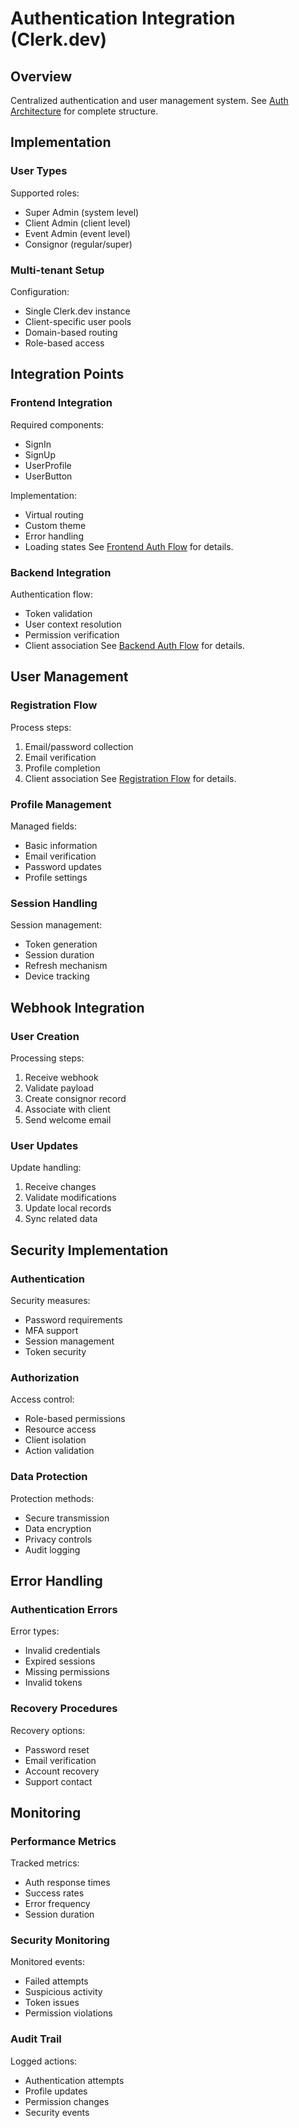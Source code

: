 # Authentication Integration (Clerk.dev)

## Overview
Centralized authentication and user management system. See [Auth Architecture](../../diagrams/auth-architecture.mmd) for complete structure.

## Implementation

### User Types
Supported roles:
- Super Admin (system level)
- Client Admin (client level)
- Event Admin (event level)
- Consignor (regular/super)

### Multi-tenant Setup
Configuration:
- Single Clerk.dev instance
- Client-specific user pools
- Domain-based routing
- Role-based access

## Integration Points

### Frontend Integration
Required components:
- SignIn
- SignUp
- UserProfile
- UserButton

Implementation:
- Virtual routing
- Custom theme
- Error handling
- Loading states
See [Frontend Auth Flow](../../diagrams/frontend-auth-flow.mmd) for details.

### Backend Integration
Authentication flow:
- Token validation
- User context resolution
- Permission verification
- Client association
See [Backend Auth Flow](../../diagrams/backend-auth-flow.mmd) for details.

## User Management

### Registration Flow
Process steps:
1. Email/password collection
2. Email verification
3. Profile completion
4. Client association
See [Registration Flow](../../diagrams/registration-flow.mmd) for details.

### Profile Management
Managed fields:
- Basic information
- Email verification
- Password updates
- Profile settings

### Session Handling
Session management:
- Token generation
- Session duration
- Refresh mechanism
- Device tracking

## Webhook Integration

### User Creation
Processing steps:
1. Receive webhook
2. Validate payload
3. Create consignor record
4. Associate with client
5. Send welcome email

### User Updates
Update handling:
1. Receive changes
2. Validate modifications
3. Update local records
4. Sync related data

## Security Implementation

### Authentication
Security measures:
- Password requirements
- MFA support
- Session management
- Token security

### Authorization
Access control:
- Role-based permissions
- Resource access
- Client isolation
- Action validation

### Data Protection
Protection methods:
- Secure transmission
- Data encryption
- Privacy controls
- Audit logging

## Error Handling

### Authentication Errors
Error types:
- Invalid credentials
- Expired sessions
- Missing permissions
- Invalid tokens

### Recovery Procedures
Recovery options:
- Password reset
- Email verification
- Account recovery
- Support contact

## Monitoring

### Performance Metrics
Tracked metrics:
- Auth response times
- Success rates
- Error frequency
- Session duration

### Security Monitoring
Monitored events:
- Failed attempts
- Suspicious activity
- Token issues
- Permission violations

### Audit Trail
Logged actions:
- Authentication attempts
- Profile updates
- Permission changes
- Security events
